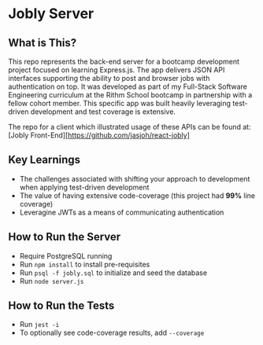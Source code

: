 # Jobly Server

## What is This?
This repo represents the back-end server for a bootcamp development project focused on learning Express.js. The app delivers JSON API interfaces supporting the ability to post and browser jobs with authentication on top. It was developed as part of my Full-Stack Software Engineering curriculum at the Rithm School bootcamp in partnership with a fellow cohort member. This specific app was built heavily leveraging test-driven development and test coverage is extensive.

The repo for a client which illustrated usage of these APIs can be found at: [Jobly Front-End][https://github.com/jasjoh/react-jobly]

## Key Learnings
- The challenges associated with shifting your approach to development when applying test-driven development
- The value of having extensive code-coverage (this project had **99%** line coverage)
- Leveragine JWTs as a means of communicating authentication  

## How to Run the Server
- Require PostgreSQL running
- Run `npm install` to install pre-requisites
- Run `psql -f jobly.sql` to initialize and seed the database
- Run `node server.js`

## How to Run the Tests
- Run `jest -i`
- To optionally see code-coverage results, add `--coverage`
